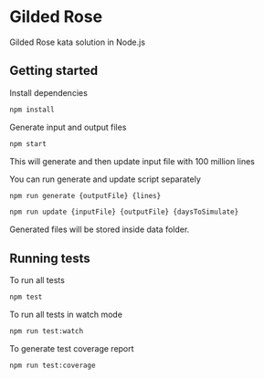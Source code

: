 # Gilded Rose

Gilded Rose kata solution in Node.js

## Getting started

Install dependencies

```sh
npm install
```

Generate input and output files

```sh
npm start
```
This will generate and then update input file with 100 million lines

You can run generate and update script separately
```sh
npm run generate {outputFile} {lines}
```
```sh
npm run update {inputFile} {outputFile} {daysToSimulate}
```
Generated files will be stored inside data folder.
## Running tests

To run all tests

```sh
npm test
```

To run all tests in watch mode

```sh
npm run test:watch
```

To generate test coverage report

```sh
npm run test:coverage
```
